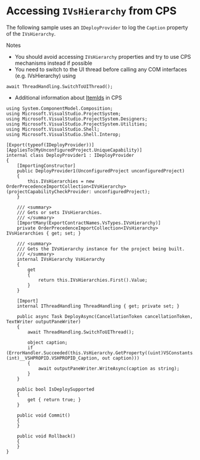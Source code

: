 Accessing `IVsHierarchy` from CPS
===============================

The following sample uses an `IDeployProvider` to log the `Caption` property of the `IVsHierarchy`.

Notes
- You should avoid accessing `IVsHierarchy` properties and try to use CPS mechanisms instead if possible
- You need to switch to the UI thread before calling any COM interfaces (e.g. IVsHierarchy) using
```CSharp
await ThreadHandling.SwitchToUIThread();
```
- Additional information about [ItemIds](ItemIDs.md) in CPS

```CSharp
using System.ComponentModel.Composition;
using Microsoft.VisualStudio.ProjectSystem;
using Microsoft.VisualStudio.ProjectSystem.Designers;
using Microsoft.VisualStudio.ProjectSystem.Utilities;
using Microsoft.VisualStudio.Shell;
using Microsoft.VisualStudio.Shell.Interop;

[Export(typeof(IDeployProvider))]
[AppliesTo(MyUnconfiguredProject.UniqueCapability)]
internal class DeployProvider1 : IDeployProvider
{
    [ImportingConstructor]
    public DeployProvider1(UnconfiguredProject unconfiguredProject)
    {
        this.IVsHierarchies = new OrderPrecedenceImportCollection<IVsHierarchy>(projectCapabilityCheckProvider: unconfiguredProject);
    }
    
    /// <summary>
    /// Gets or sets IVsHierarchies.
    /// </summary>
    [ImportMany(ExportContractNames.VsTypes.IVsHierarchy)]
    private OrderPrecedenceImportCollection<IVsHierarchy> IVsHierarchies { get; set; }

    /// <summary>
    /// Gets the IVsHierarchy instance for the project being built.
    /// </summary>
    internal IVsHierarchy VsHierarchy
    {
        get
        {
            return this.IVsHierarchies.First().Value;
        }
    }

    [Import]
    internal IThreadHandling ThreadHandling { get; private set; }

    public async Task DeployAsync(CancellationToken cancellationToken, TextWriter outputPaneWriter)
    {
        await ThreadHandling.SwitchToUIThread();

        object caption;
        if (ErrorHandler.Succeeded(this.VsHierarchy.GetProperty((uint)VSConstants.VSITEMID.Root, (int)__VSHPROPID.VSHPROPID_Caption, out caption)))
        {
            await outputPaneWriter.WriteAsync(caption as string);
        }
    }

    public bool IsDeploySupported
    {
        get { return true; }
    }

    public void Commit()
    {
    }

    public void Rollback()
    {
    }
}
```
